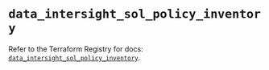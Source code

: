 # `data_intersight_sol_policy_inventory`

Refer to the Terraform Registry for docs: [`data_intersight_sol_policy_inventory`](https://registry.terraform.io/providers/ciscodevnet/intersight/1.0.71/docs/data-sources/sol_policy_inventory).
